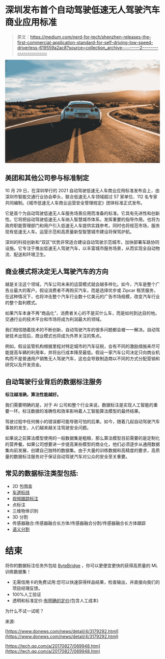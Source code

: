 # 深圳发布首个自动驾驶低速无人驾驶汽车商业应用标准

> 原文：<https://medium.com/nerd-for-tech/shenzhen-releases-the-first-commercial-application-standard-for-self-driving-low-speed-driverless-619559a2ac8?source=collection_archive---------2----------------------->

![](img/be017d280c070a12b04e03a3e35b90e4.png)

## **美团和其他公司参与标准制定**

10 月 29 日，在深圳举行的 2021 自动驾驶低速无人车商业应用标准发布会上，由深圳市智能交通行业协会牵头，联合低速无人车领域超过 57 家单位、112 名专家共同编制。《城市低速无人车商业运营安全管理规定》团体标准正式发布。

它是首个为自动驾驶低速无人车服务场景应用而准备的标准。它具有先进性和创新性。它将把自动驾驶低速无人车纳入智慧城市体系，发挥重要的指导作用。也将为政府职能管理部门和用户引入低速无人车提供实践参考。同时也将规范市场，服务现有低速无人车。运营示范和高质量新型智慧城市建设将保驾护航。

深圳的科技创新和“双区”优势非常适合建设自动驾驶示范城市，加快部署车路协同设施。它专注于推出低速无人驾驶汽车，以丰富城市服务场景，从而实现全自动物流、配送和环境卫生。

## **商业模式将决定无人驾驶汽车的方向**

越是关注这个领域，汽车公司未来的运营模式就会越多样化。如今，汽车是整个广告业最大的客户。假设消费者不再购买汽车，而是选择优步或 Zipcar 租赁服务，在这种情况下，也将冲击整个汽车行业数十亿美元的广告市场规模，改变汽车行业的整个盈利模式。

如果汽车本身不再“商品化”，消费者关心的不是买什么车，而是如何到达目的地。交通行业的技术平台和市场将成为利润最大的领域。

我们相信随着技术的不断创新，自动驾驶汽车的很多问题都会被一一解决。自动驾驶技术出现后，商业模式也将成为外界关注的焦点。

例如，假设监管机构根据里程对特定城市的汽车征税，会有不同的激励措施来尽可能提高车辆的利用率，并将出行成本降至最低。假设一家汽车公司决定只向商业机构而不是普通用户销售无人驾驶汽车，这也会导致制造商以不同的方式分配营销和研究以及开发资金。

## 自动驾驶行业背后的数据标注服务

**标注越准确，算法性能越好。**

我们需要明确的是，对于 AI 公司和整个行业来说，数据标注是实现人工智能的重要一环。标注数据的准确性和效率影响着人工智能算法模型的最终结果。

驾驶过程中任何微小的错误都可能导致可怕的后果。如今，随着几起自动驾驶汽车事故的发生，人们越来越关注驾驶安全问题。

如果说之前算法模型使用的一般数据集是粗粮，那么算法模型目前需要的是定制化的营养餐。如果公司想要进一步提高某些模型的商业化，他们必须逐步从通用数据集向前发展，创建自己独特的数据集。由于大量的训练数据和高精度的要求，高质量的数据标注服务对于保证自动驾驶汽车对公众的安全至关重要。

## 常见的数据标注类型包括:

*   2D 包围盒
*   [车道标线](https://tinyurl.com/u7u4me)
*   [视频跟踪标注](http://tinyurl.com/wmu4yfhh)
*   点标注
*   三维物体识别
*   3D 分割
*   传感器融合:传感器融合长方体/传感器融合分割/传感器融合长方体跟踪
*   [语义分割](https://tinyurl.com/48w576p7)

# 结束

将你的数据标注任务外包给 [ByteBridge](https://tinyurl.com/2p9dbf7c) ，你可以更便宜更快的获得高质量的 ML 训练数据集！

*   无需信用卡的免费试用:您可以快速获得样品结果，检查输出，并直接向我们的项目经理反馈。
*   100%人工验证
*   透明和标准定价:[有明确的定价](https://www.bytebridge.io/#/?module=price)(包含人工成本)

为什么不试一试呢？

来源:

[https://www.donews.com/news/detail/4/3179292.html](https://www.donews.com/news/detail/4/3179292.html)

[https://tech.qq.com/a/20170827/069948.htm](https://tech.qq.com/a/20170827/069948.htm)